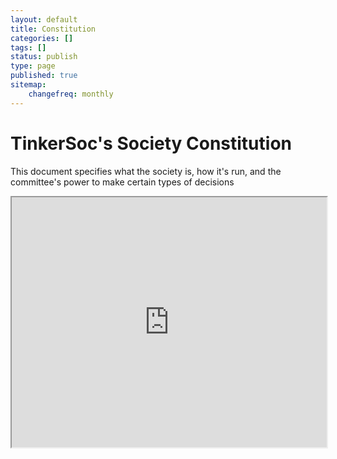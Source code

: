 ```yaml
---
layout: default 
title: Constitution
categories: []
tags: []
status: publish
type: page
published: true
sitemap:
    changefreq: monthly
---
```

# TinkerSoc's Society Constitution #
This document specifies what the society is, how it's run, and the committee's power to make certain types of decisions
<iframe src="https://docs.google.com/document/d/1divIZlr52qSCT7jIDEZCzM-QhQg_dD0JHGcCm6gHbIE/pub?embedded=true" height="400" width="100%"></iframe>
